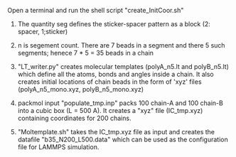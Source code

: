 Open a terminal and run the shell script "create_InitCoor.sh"

1. The quantity seg defines the sticker-spacer pattern as a block (2: spacer, 1;sticker)

2. n is segement count. There are 7 beads in a segment and there 5 such segments; henece 7 * 5 = 35 beads in a chain 

3. "LT_writer.py" creates molecular templates (polyA_n5.lt and polyB_n5.lt) which define all the atoms, bonds and angles inside a chain. It also creates initial locations of chain beads in the form of 'xyz' files (polyA_n5_mono.xyz, polyB_n5_mono.xyz)

4. packmol input "populate_tmp.inp" packs 100 chain-A and 100 chain-B into a cubic box (L = 500 A). It creates a "xyz" file (IC_tmp.xyz) containing coordinates for 200 chains. 

5. "Moltemplate.sh" takes the IC_tmp.xyz file as input and creates the datafile "b35_N200_L500.data" which can be used as the configuration file for LAMMPS simulation. 